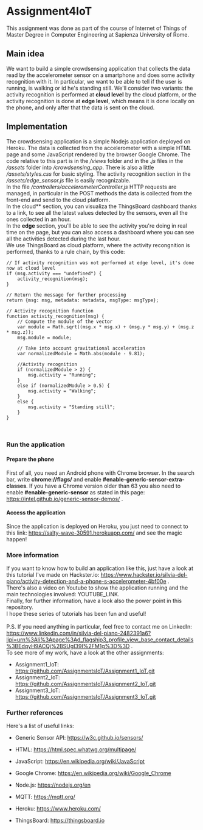 # Assignment4IoT

This assignment was done as part of the course of Internet of Things of Master Degree in Computer Engineering at Sapienza University of Rome.<br>

## Main idea
We want to build a simple crowdsensing application that collects the data read by the accelerometer sensor on a smartphone and does some activity recognition with it. In particular, we want to be able to tell if the user is running, is walking or id he's standing still. We'll consider two variants: the activity recognition is performed at **cloud level** by the cloud platform, or the activity recognition is done at **edge level**, which means it is done locally on the phone, and only after that the data is sent on the cloud.<br>

## Implementation
The crowdsensing application is a simple Nodejs application deployed on Heroku. The data is collected from the accelerometer with a simple HTML page and some JavaScript rendered by the browser Google Chrome. The code relative to this part is in the */views* folder and in the *.js* files in the */assets* folder into */crowdsensing_app*. There is also a little */assets/styles.css* for basic styling. The activity recognition section in the */assets/edge_sensor.js* file is easily recognizable.<br>
In the file */controllers/accelerometerController.js* HTTP requests are managed, in particular in the POST methods the data is collected from the front-end and send to the cloud platform.<br>
In the cloud** section, you can visualiza the ThingsBoard dashboard thanks to a link, to see all the latest values detected by the sensors, even all the ones collected in an hour.<br>
In the **edge** section, you'll be able to see the activity you're doing in real time on the page, but you can also access a dashboard where you can see all the activities detected during the last hour.<br>
We use ThingsBoard as cloud platform, where the activity recongnition is performed, thanks to a rule chain, by this code:<br>
```
// If activity recognition was not performed at edge level, it's done now at cloud level
if (msg.activity === "undefined") {
    activity_recognition(msg);
}

// Return the message for further processing
return {msg: msg, metadata: metadata, msgType: msgType};

// Activity recognition function
function activity_recognition(msg) {
    // Compute the module of the vector
    var module = Math.sqrt((msg.x * msg.x) + (msg.y * msg.y) + (msg.z * msg.z));
    msg.module = module;
    
    // Take into account gravitational acceleration
    var normalizedModule = Math.abs(module - 9.81);
    
    //Activity recognition
    if (normalizedModule > 2) {
        msg.activity = "Running";
    }
    else if (normalizedModule > 0.5) {
        msg.activity = "Walking";
    }
    else {
        msg.activity = "Standing still";
    }
}
```
<br>

### Run the application
#### Prepare the phone
First of all, you need an Android phone with Chrome browser. In the search bar, write **chrome://flags/** and enable **#enable-generic-sensor-extra-classes**. If you have a Chrome version older than 63 you also need to enable **#enable-generic-sensor** as stated in this page: https://intel.github.io/generic-sensor-demos/ .<br>
#### Access the application
Since the application is deployed on Heroku, you just need to connect to this link: https://salty-wave-30591.herokuapp.com/ and see the magic happen!<br>

### More information
If you want to know how to build an application like this, just have a look at this tutorial I've made on Hackster.io: https://www.hackster.io/silvia-del-piano/activity-detection-and-a-phone-s-accelerometer-4bf00e .<br>
There's also a video on Youtube to show the application running and the main technologies involved: YOUTUBE_LINK.<br>
Finally, for further information, have a look also the power point in this repository.<br>
I hope these series of tutorials has been fun and useful!<br>
<br>
P.S. If you need anything in particular, feel free to contact me on LinkedIn: https://www.linkedin.com/in/silvia-del-piano-2482391a6?lipi=urn%3Ali%3Apage%3Ad_flagship3_profile_view_base_contact_details%3BEdqyH9ACQj%2BSUgI39I%2FM1g%3D%3D .<br>
To see more of my work, have a look at the other assignments:
- Assignment1_IoT: https://github.com/AssignmentsIoT/Assignment1_IoT.git
- Assignment2_IoT: https://github.com/AssignmentsIoT/Assignment2_IoT.git
- Assignment3_IoT: https://github.com/AssignmentsIoT/Assignment3_IoT.git 

### Further references
Here's a list of useful links:<br>

- Generic Sensor API: https://w3c.github.io/sensors/

- HTML: https://html.spec.whatwg.org/multipage/

- JavaScript: https://en.wikipedia.org/wiki/JavaScript

- Google Chrome: https://en.wikipedia.org/wiki/Google_Chrome

- Node.js: https://nodejs.org/en

- MQTT: https://mqtt.org/

- Heroku: https://www.heroku.com/

- ThingsBoard: https://thingsboard.io